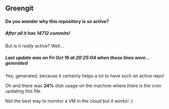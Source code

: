 ## Greengit

#### Do you wonder why this repository is so active?

##### After all it has 14712 commits!

But is it *really* active? Well...

##### Last update was on Fri Oct 16 at 20:25:04 when those lines were... generated

Yes, generated, because it certainly helps a lot to have such an active repo!

Oh and there was **24%** disk usage on the machine
where there is the cron updating this file.

Not the best way to monitor a VM in the cloud but it works! :)
